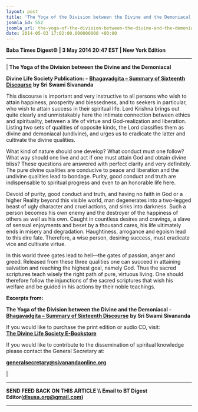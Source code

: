 ```yaml
---
layout: post
title: 'The Yoga of the Division between the Divine and the Demoniacal '
joomla_id: 552
joomla_url: the-yoga-of-the-division-between-the-divine-and-the-demoniacal
date: 2014-05-03 17:02:00.000000000 +00:00
---
```

  


























**Baba Times Digest© | 3 May 2014 20:47 EST | New York Edition**

* * *

|
**The Yoga of the Division between the Divine and the Demoniacal**

**Divine Life Society Publication: -** [**Bhagavadgita – Summary of Sixteenth Discourse**](http://www.dlshq.org/download/bgita.htm#_VPID_25) **by Sri Swami Sivananda**

This discourse is important and very instructive to all persons who wish to attain happiness, prosperity and blessedness, and to seekers in particular, who wish to attain success in their spiritual life. Lord Krishna brings out quite clearly and unmistakably here the intimate connection between ethics and spirituality, between a life of virtue and God-realization and liberation. Listing two sets of qualities of opposite kinds, the Lord classifies them as divine and demoniacal (undivine), and urges us to eradicate the latter and cultivate the divine qualities.

What kind of nature should one develop? What conduct must one follow? What way should one live and act if one must attain God and obtain divine bliss? These questions are answered with perfect clarity and very definitely. The pure divine qualities are conducive to peace and liberation and the undivine qualities lead to bondage. Purity, good conduct and truth are indispensable to spiritual progress and even to an honorable life here.

Devoid of purity, good conduct and truth, and having no faith in God or a higher Reality beyond this visible world, man degenerates into a two-legged beast of ugly character and cruel actions, and sinks into darkness. Such a person becomes his own enemy and the destroyer of the happiness of others as well as his own. Caught in countless desires and cravings, a slave of sensual enjoyments and beset by a thousand cares, his life ultimately ends in misery and degradation. Haughtiness, arrogance and egoism lead to this dire fate. Therefore, a wise person, desiring success, must eradicate vice and cultivate virtue.

In this world three gates lead to hell—the gates of passion, anger and greed. Released from these three qualities one can succeed in attaining salvation and reaching the highest goal, namely God. Thus the sacred scriptures teach wisely the right path of pure, virtuous living. One should therefore follow the injunctions of the sacred scriptures that wish his welfare and be guided in his actions by their noble teachings.

**Excerpts from:**

**The Yoga of the Division between the Divine and the Demoniacal -** [**Bhagavadgita – Summary of Sixteenth Discourse**](http://www.dlshq.org/download/bgita.htm#_VPID_25) **by Sri Swami Sivananda**  
























If you would like to purchase the print edition or audio CD, visit:   
 [**The Divine Life Society E-Bookstore**](http://www.dlshq.org/cgi-bin/store/commerce.cgi?category=krishnananda&cart_id=1394930528.401)

If you would like to contribute to the dissemination of spiritual knowledge please contact the General Secretary at:

**[generalsecretary@sivanandaonline.org](mailto:generalsecretary@sivanandaonline.org)**



 |



* * *

**SEND FEED BACK ON THIS ARTICLE \\\ Email to BT Digest Editor[](mailto:dlsusa.org@gmail.com?subject=DLS%20Posts)(dlsusa.org@gmail.com)**

* * *

  
